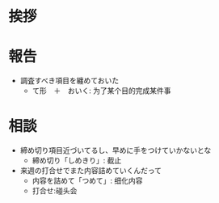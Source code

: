 # 挨拶

# 報告

* 調査すべき項目を纏めておいた
  * て形　＋　おいく: 为了某个目的完成某件事

# 相談

* 締め切り項目近づいてるし、早めに手をつけていかないとな
  * 締め切り「しめきり」: 截止
* 来週の打合せでまた内容詰めていくんだって
  * 内容を詰めて「つめて」: 细化内容
  * 打合せ:碰头会
